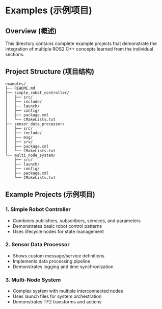 # Examples (示例项目)

## Overview (概述)
This directory contains complete example projects that demonstrate the integration of multiple ROS2 C++ concepts learned from the individual sections.

## Project Structure (项目结构)
```
examples/
├── README.md
├── simple_robot_controller/
│   ├── src/
│   ├── include/
│   ├── launch/
│   ├── config/
│   ├── package.xml
│   └── CMakeLists.txt
├── sensor_data_processor/
│   ├── src/
│   ├── include/
│   ├── msg/
│   ├── srv/
│   ├── package.xml
│   └── CMakeLists.txt
└── multi_node_system/
    ├── src/
    ├── launch/
    ├── config/
    ├── package.xml
    └── CMakeLists.txt
```

## Example Projects (示例项目)

### 1. Simple Robot Controller
- Combines publishers, subscribers, services, and parameters
- Demonstrates basic robot control patterns
- Uses lifecycle nodes for state management

### 2. Sensor Data Processor  
- Shows custom message/service definitions
- Implements data processing pipeline
- Demonstrates logging and time synchronization

### 3. Multi-Node System
- Complex system with multiple interconnected nodes
- Uses launch files for system orchestration
- Demonstrates TF2 transforms and actions